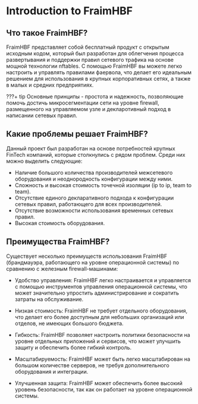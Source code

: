Introduction to FraimHBF
========================

Что такое FraimHBF?
-----------------

FraimHBF представляет собой бесплатный продукт с открытым исходным кодом, который был разработан для облегчения процесса развертывания и поддержки правил сетевого трафика на основе мощной технологии nftables. С помощью FraimHBF вы можете легко настроить и управлять правилами фаервола, что делает его идеальным решением для использования в крупных корпоративных сетях, а также в малых и средних предприятиях.


???+ tip
    Основные принципы - простота и надежность, позволяющие помочь достичь микросегментации сети на уровне firewall,
    размещенного на управляемом узле и декларотивный подход в написании сетевых правил.

Какие проблемы решает FraimHBF?
-----------------
Данный проект был разработан на основе потребностей крупных FinTech компаний, которые столкнулись с рядом проблем. Среди них можно выделить следующие:

- Наличие большого количества производителей межсетевого оборудования и неоднородность конфигурации между ними.
- Сложность и высокая стоимость точечной изоляции (ip to ip, team to team).
- Отсутствие единого декларативного подхода к конфигурации сетевых правил, работающего для всех производителей.
- Отсутствие возможности использования временных сетевых правил.
- Высокая стоимость оборудования.

Преимущества FraimHBF?
-----------------
Существует несколько преимуществ использования FraimHBF (брандмауэра, работающего на уровне операционной системы) по сравнению с железным firewall-машинами:

- Удобство управления: FraimHBF легко настраивается и управляется с помощью инструментов управления операционной системы, что может значительно упростить администрирование и сократить затраты на обслуживание.

- Низкая стоимость: FraimHBF не требует отдельного оборудования, что делает его более доступным для небольших организаций или отделов, не имеющих большого бюджета.

- Гибкость: FraimHBF позволяет настроить политики безопасности на уровне отдельных приложений и сервисов, что может улучшить защиту и обеспечить более гибкий контроль.

- Масштабируемость: FraimHBF может быть легко масштабирован на большом количестве серверов, не требуя дополнительного оборудования и интеграции.

- Улучшенная защита: FraimHBF может обеспечить более высокий уровень безопасности, так как он работает на уровне операционной системы.


